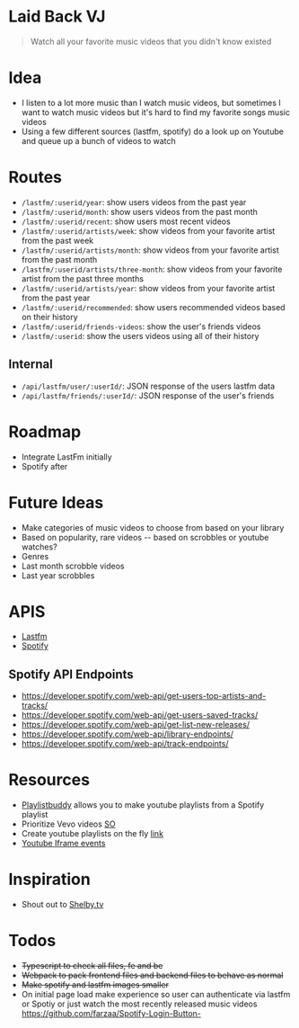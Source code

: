 Laid Back VJ
============
> Watch all your favorite music videos that you didn't know existed

# Idea
* I listen to a lot more music than I watch music videos, but sometimes I want
to watch music videos but it's hard to find my favorite songs music videos
* Using a few different sources (lastfm, spotify) do a look up on Youtube
and queue up a bunch of videos to watch

# Routes
* `/lastfm/:userid/year`: show users videos from the past year
* `/lastfm/:userid/month`: show users videos from the past month
* `/lastfm/:userid/recent`: show users most recent videos
* `/lastfm/:userid/artists/week`: show videos from your favorite artist from the past week
* `/lastfm/:userid/artists/month`: show videos from your favorite artist from the past month
* `/lastfm/:userid/artists/three-month`: show videos from your favorite artist from the past three months
* `/lastfm/:userid/artists/year`: show videos from your favorite artist from the past year
* `/lastfm/:userid/recommended`: show users recommended videos based on their history
* `/lastfm/:userid/friends-videos`: show the user's friends videos
* `/lastfm/:userid`: show the users videos using all of their history

## Internal
* `/api/lastfm/user/:userId/`: JSON response of the users lastfm data
* `/api/lastfm/friends/:userId/`: JSON response of the user's friends


# Roadmap
* Integrate LastFm initially
* Spotify after

# Future Ideas
* Make categories of music videos to choose from based on your library
* Based on popularity, rare videos -- based on scrobbles or youtube watches?
* Genres
* Last month scrobble videos
* Last year scrobbles

# APIS
* [Lastfm](https://www.last.fm/api)
* [Spotify](https://developer.spotify.com/web-api/)

## Spotify API Endpoints
* https://developer.spotify.com/web-api/get-users-top-artists-and-tracks/
* https://developer.spotify.com/web-api/get-users-saved-tracks/
* https://developer.spotify.com/web-api/get-list-new-releases/
* https://developer.spotify.com/web-api/library-endpoints/
* https://developer.spotify.com/web-api/track-endpoints/

# Resources
* [Playlistbuddy](http://www.playlistbuddy.com/) allows you to make youtube playlists
from a Spotify playlist
* Prioritize Vevo videos [SO](https://stackoverflow.com/questions/29369368/youtube-api-search-vevo-video-in-priority)
* Create youtube playlists on the fly [link](https://www.labnol.org/internet/create-youtube-playlists/28827/)
* [Youtube Iframe events](https://developers.google.com/youtube/iframe_api_reference#Events)

# Inspiration
* Shout out to [Shelby.tv](http://shelby.tv/)

# Todos
* ~~Typescript to check all files, fe and be~~
* ~~Webpack to pack frontend files and backend files to behave as normal~~
* ~~Make spotify and lastfm images smaller~~
* On initial page load make experience so user can authenticate via lastfm or
Spotiy or just watch the most recently released music videos
https://github.com/farzaa/Spotify-Login-Button-
